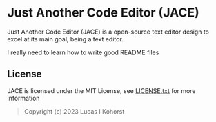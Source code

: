 # Just Another Code Editor (JACE)
Just Another Code Editor (JACE) is a open-source text editor design to excel at its main goal, being a text editor.

I really need to learn how to write good README files

## License
JACE is licensed under the MIT License, see [LICENSE.txt](https://github.com/Hedge239/JACE/blob/Latest-Dev/LICENSE.txt) for more information
> Copyright (c) 2023 Lucas I Kohorst